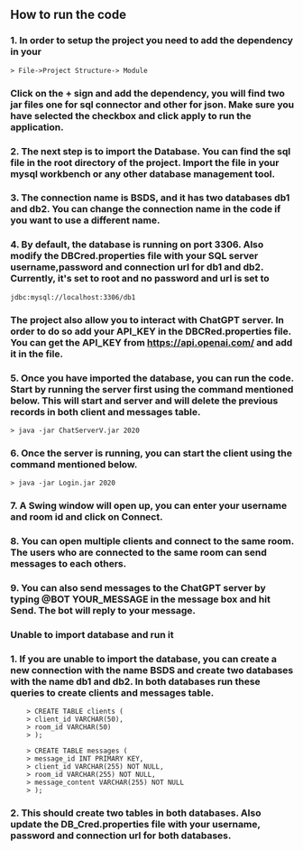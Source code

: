 ## How to run the code

### 1. In order to setup the project you need to add the dependency in your 
    > File->Project Structure-> Module
### Click on the + sign and add the dependency, you will find two jar files one for sql connector and other for json. Make sure you have selected the checkbox and click apply to run the application.

### 2. The next step is to import the Database. You can find the sql file in the root directory of the project. Import the file in your mysql workbench or any other database management tool.

### 3. The connection name is BSDS, and it has two databases db1 and db2. You can change the connection name in the code if you want to use a different name.

### 4. By default, the database is running on port 3306. Also modify the DBCred.properties file with your SQL server username,password and connection url for db1 and db2. Currently, it's set to root and no password and url is set to 
    
    jdbc:mysql://localhost:3306/db1

### The project also allow you to interact with ChatGPT server. In order to do so add your API_KEY in the DBCRed.properties file. You can get the API_KEY from https://api.openai.com/ and add it in the file.

### 5. Once you have imported the database, you can run the code. Start by running the server first using the command mentioned below. This will start and server and will delete the previous records in both client and messages table.

    > java -jar ChatServerV.jar 2020

### 6. Once the server is running, you can start the client using the command mentioned below.

    > java -jar Login.jar 2020

### 7. A Swing window will open up, you can enter your username and room id and click on Connect. 

### 8. You can open multiple clients and connect to the same room. The users who are connected to the same room can send messages to each others.

### 9. You can also send messages to the ChatGPT server by typing @BOT YOUR_MESSAGE in the message box and hit Send. The bot will reply to your message.


### Unable to import database and run it

### 1. If you are unable to import the database, you can create a new connection with the name BSDS and create two databases with the name db1 and db2. In both databases run these queries to create clients and messages table. 

    
        > CREATE TABLE clients (
        > client_id VARCHAR(50),
        > room_id VARCHAR(50)
        > );
    
        > CREATE TABLE messages (
        > message_id INT PRIMARY KEY,
        > client_id VARCHAR(255) NOT NULL,
        > room_id VARCHAR(255) NOT NULL,
        > message_content VARCHAR(255) NOT NULL
        > ); 

### 2. This should create two tables in both databases. Also update the DB_Cred.properties file with your username, password and connection url for both databases.